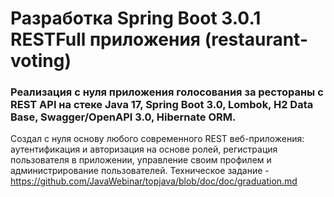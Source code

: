 # Разработка Spring Boot 3.0.1 RESTFull приложения (restaurant-voting)
### Реализация с нуля приложения голосования за рестораны с REST API на стеке Java 17, Spring Boot 3.0, Lombok, H2 Data Base, Swagger/OpenAPI 3.0, Hibernate ORM.
Создал с нуля основу любого современного REST веб-приложения: аутентификация и авторизация на основе ролей, регистрация пользователя в приложении, управление своим профилем и администрирование пользователей.
Техническое задание - https://github.com/JavaWebinar/topjava/blob/doc/doc/graduation.md
